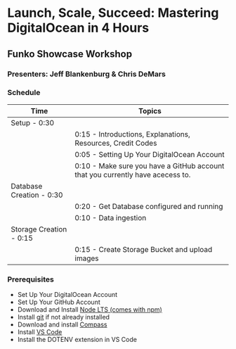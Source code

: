 # Launch, Scale, Succeed: Mastering DigitalOcean in 4 Hours

## Funko Showcase Workshop

### Presenters: Jeff Blankenburg & Chris DeMars

### Schedule

| **Time**                 | **Topics**                                                                     |
| ------------------------ | ------------------------------------------------------------------------------ |
| Setup - 0:30             |                                                                                |
|                          | 0:15 - Introductions, Explanations, Resources, Credit Codes                    |
|                          | 0:05 - Setting Up Your DigitalOcean Account                                    |
|                          | 0:10 - Make sure you have a GitHub account that you currently have acecess to. |
| Database Creation - 0:30 |                                                                                |
|                          | 0:20 - Get Database configured and running                                     |
|                          | 0:10 - Data ingestion                                                          |
| Storage Creation - 0:15  |                                                                                |
|                          | 0:15 - Create Storage Bucket and upload images                                 |

### Prerequisites

- Set Up Your DigitalOcean Account
- Set Up Your GitHub Account
- Download and Install [Node LTS (comes with npm)](nodejs.org/en)
- Install [git](git-scm.com/) if not already installed
- Download and install [Compass](www.mongodb.com/docs/compass/current/install/)
- Install [VS Code](code.visualstudio.com/)
- Install the DOTENV extension in VS Code
